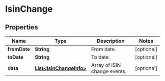 

# IsinChange


## Properties

| Name | Type | Description | Notes |
|------------ | ------------- | ------------- | -------------|
|**fromDate** | **String** | From date. |  [optional] |
|**toDate** | **String** | To date. |  [optional] |
|**data** | [**List&lt;IsinChangeInfo&gt;**](IsinChangeInfo.md) | Array of ISIN change events. |  [optional] |



